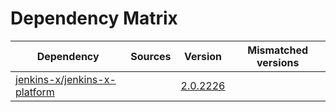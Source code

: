 # Dependency Matrix

Dependency | Sources | Version | Mismatched versions
---------- | ------- | ------- | -------------------
[jenkins-x/jenkins-x-platform](https://github.com/jenkins-x/jenkins-x-platform) |  | [2.0.2226](https://github.com/jenkins-x/jenkins-x-platform/releases/tag/v2.0.2226) | 

